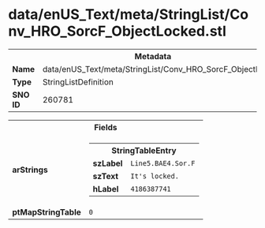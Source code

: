 <h1>data/enUS_Text/meta/StringList/Conv_HRO_SorcF_ObjectLocked.stl</h1><table><tr><th colspan="100%">Metadata</th></tr><tr><td><b>Name</b></td><td>data/enUS_Text/meta/StringList/Conv_HRO_SorcF_ObjectLocked.stl</td></tr><tr><td><b>Type</b></td><td>StringListDefinition</td></tr><tr><td><b>SNO ID</b></td><td>260781</td></tr></table>

<table><tr><th colspan="100%">Fields</th></tr><tr><td><b>arStrings</b></td><td><table><tr><th colspan="100%">StringTableEntry</th></tr><tr><td><b>szLabel</b></td><td><code>Line5.BAE4.Sor.F</code></td></tr><tr><td><b>szText</b></td><td><code>It's locked.</code></td></tr><tr><td><b>hLabel</b></td><td><code>4186387741</code></td></tr></table>


</td></tr><tr><td><b>ptMapStringTable</b></td><td><code>0</code></td></tr></table>

